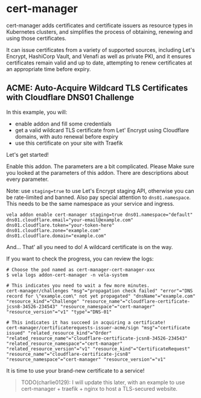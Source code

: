 # cert-manager

cert-manager adds certificates and certificate issuers as resource types in Kubernetes clusters, and simplifies the process of obtaining, renewing and using those certificates.

It can issue certificates from a variety of supported sources, including Let's Encrypt, HashiCorp Vault, and Venafi as well as private PKI, and it ensures certificates remain valid and up to date, attempting to renew certificates at an appropriate time before expiry.

## ACME: Auto-Acquire Wildcard TLS Certificates with Cloudflare DNS01 Challenge

In this example, you will:

- enable addon and fill some credentials
- get a valid wildcard TLS certificate from Let' Encrypt using Cloudflare domains, with auto renewal before expiry
- use this certificate on your site with Traefik

Let's get started!

Enable this addon. The parameters are a bit complicated. Please Make sure you looked at the parameters of this addon. There are descriptions about every parameter.

Note: use `staging=true` to use Let's Encrypt staging API, otherwise you can be rate-limited and banned. Also pay special attention to `dns01.namespace`. This needs to be the same namespace as your service and ingress.

```console
vela addon enable cert-manager staging=true dns01.namespace="default" dns01.cloudflare.email="your-email@example.com" dns01.cloudflare.token="your-token-here" dns01.cloudflare.zone="example.com" dns01.cloudflare.domain="example.com"
```

And... That' all you need to do! A wildcard certificate is on the way.

If you want to check the progress, you can review the logs:

```console
# Choose the pod named as cert-manager-cert-manager-xxx
$ vela logs addon-cert-manager -n vela-system

# This indicates you need to wait a few more minutes.
cert-manager/challenges "msg"="propagation check failed" "error"="DNS record for \"example.com\" not yet propagated" "dnsName"="example.com" "resource_kind"="Challenge" "resource_name"="cloudflare-certificate-jcsn8-34526-234543" "resource_namespace"="cert-manager" "resource_version"="v1" "type"="DNS-01"

# This indicates it has succeed in acquiring a certificate!
cert-manager/certificaterequests-issuer-acme/sign "msg"="certificate issued" "related_resource_kind"="Order" "related_resource_name"="cloudflare-certificate-jcsn8-34526-234543" "related_resource_namespace"="cert-manager" "related_resource_version"="v1" "resource_kind"="CertificateRequest" "resource_name"="cloudflare-certificate-jcsn8" "resource_namespace"="cert-manager" "resource_version"="v1"
```

It is time to use your brand-new certificate to a service!

> TODO(charlie0129): I will update this later, with an example to use cert-manager + traefik + nginx to host a TLS-secured website.
